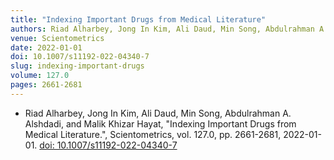 ```yaml
---
title: "Indexing Important Drugs from Medical Literature"
authors: Riad Alharbey, Jong In Kim, Ali Daud, Min Song, Abdulrahman A. Alshdadi, and Malik Khizar Hayat
venue: Scientometrics
date: 2022-01-01
doi: 10.1007/s11192-022-04340-7
slug: indexing-important-drugs
volume: 127.0
pages: 2661-2681
---
```


- Riad Alharbey, Jong In Kim, Ali Daud, Min Song, Abdulrahman A. Alshdadi, and Malik Khizar Hayat, "Indexing Important Drugs from Medical Literature.", Scientometrics, vol. 127.0, pp. 2661-2681, 2022-01-01. [doi: 10.1007/s11192-022-04340-7](10.1007/s11192-022-04340-7)
